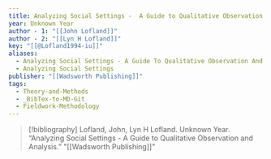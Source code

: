 ```yaml
---
title: Analyzing Social Settings -  A Guide to Qualitative Observation and Analysis
year: Unknown Year
author - 1: "[[John Lofland]]"
author - 2: "[[Lyn H Lofland]]"
key: "[[@Lofland1994-iu]]"
aliases:
  - Analyzing Social Settings - A Guide To Qualitative Observation And Analysis
  - Analyzing Social Settings
publisher: "[[Wadsworth Publishing]]"
tags:
  - Theory-and-Methods
  - _BibTex-to-MD-Git
  - Fieldwork-Methodology
---
```


> [!bibliography]
> Lofland, John, Lyn H Lofland. Unknown Year. “Analyzing Social Settings -  A Guide to Qualitative Observation and Analysis.” "[[Wadsworth Publishing]]"